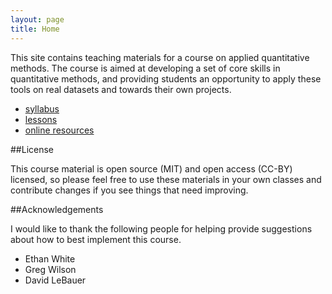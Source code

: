 ```yaml
---
layout: page
title: Home
---
```


This site contains teaching materials for a course on applied quantitative
methods. The course is aimed at developing a set of core skills in
quantitative methods, and providing students an opportunity to apply these tools
on real datasets and towards their own projects.

* [syllabus](./syllabus)
* [lessons](./lessons)
* [online resources](./resources)

##License

This course material is open source (MIT) and open access (CC-BY) licensed, so please feel free to use these materials in your own classes and contribute changes if you see things that need improving.

##Acknowledgements

I would like to thank the following people for helping provide suggestions about how to best implement this course.

* Ethan White
* Greg Wilson
* David LeBauer

